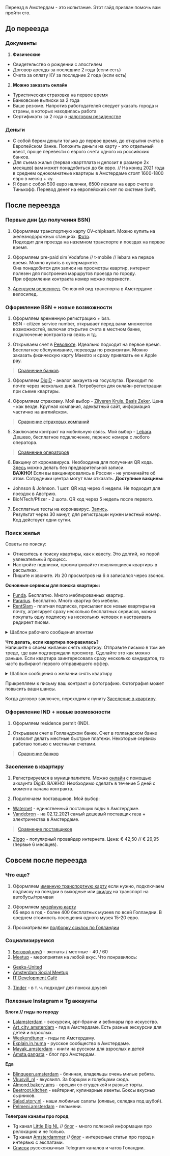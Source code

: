 Переезд в Амстердам - это испытание. Этот гайд призван помочь вам пройти его. 

## До переезда

### Документы

1. **Физические**
* Свидетельство о рождении с апостилем 
* Договор аренды за последние 2 года (если есть)
* Счета за оплату КУ за последние 2 года (если есть)

2. **Можно заказать онлайн**
* Туристическая страховка на первое время
* Банковские выписки за 2 года
* Ваше резюме. Напротив работодателей следует указать города и страны, в которых находилась работа
* Сертификаты за 2 года о [налоговом резиденстве](https://service.nalog.ru/nrez)

### Деньги
* С собой берем деньги только до первое время, до открытия счета в Европейском банке. Положить деньги на карту - это отдельный квест, проще перевести с еврого счета одного из российских банков. 
* Для съема жилья (первая квартплата и депозит в размере 2х месяцев) вам может понадобиться до 6к евро. // На конец 2021 года в среднем однокомнатные квартиры в Амстердаме стоят 1600-1800 евро в месяц + ку.
* Я брал с собой 500 евро налички, 6500 лежали на евро счете в Тинькофф. Перевод денег на европейский счет по системе Swift.

## После переезда

### Первые дни (до получения BSN)
1. Оформляем транспортную карту OV-chipkaart. Можно купить на железнодорожных станциях. [Фото](https://www.amsterdamtips.com/news/wp-content/uploads/2019/01/ov-chipkaart.jpg).  
Подходит для проезда на наземном транспорте и поездах на первое время.

2. Оформляем pre-paid sim Vodafone // t-mobile // lebara на первое время. Можно купить в супермаркете.  
Она понадобится для записи на просмотры квартир, интернет полезен для построения маршрутов проезда по городу.  
При оформлении контракта номер можно перенести. 

3. [Арендуем велосипед](https://swapfiets.nl/). Основной вид транспорта в Амстердаме - велосипед. 

### Оформление BSN + новые возможности

1. Оформляем временную регистрацию + bsn.  
BSN - citizen service number, открывает перед вами множество возможностей, включая открытие счета в местном банке, подключение контракта на связь и тд.

2. Открываем счет в [Революте](https://www.revolut.com/). Идеально подходит на первое время.  
Бесплатное обслуживание, переводы по реквизитам. Можно заказать физическую карту Maestro и сразу привязать ее к Apple pay.
> [Сравнение банков](https://github.com/rugpanov/amsterdam/blob/main/BANKS.md).  

3. Оформляем [DigiD](https://www.digid.nl/) - aналог аккаунта на госуслугах. Приходит по почте через несколько дней. Потребуется для онлайн-регистрации при съеме квартиры.

4. Оформляем страховку. Мой выбор - [Zilveren Kruis. Basis Zeker](https://www.zilverenkruis.nl/consumenten/zorgverzekering/basisverzekering/basis-zeker). Цена - как везде. Крупная компания, адекватный сайт, информация частично на английском.    
> [Сравнение страховых компаний](https://github.com/rugpanov/amsterdam/blob/main/INSURANCES.md) 

5. Заключаем контракт на мобильную связь. Мой выбор - [Lebara](https://mobile.lebara.com/nl/en/sim-only?duration=24&internetLimit=7). Дешево, бесплатное подключение, перенос номера с любого оператора.   
> [Сравнение операторов](https://github.com/rugpanov/amsterdam/blob/main/MOBILE_SUBSCRIPTIONS.md) 
 
6. Вакцину от коронавируса. Необходима для получения QR кода. [Здесь](https://www.ggd.amsterdam.nl/coronavirus/coronavaccinatie-locaties-amsterdam/) можно делать без предварительной записи.  
**ВАЖНО!** Если вы вакцинировались в России - не упоминайте об этом. Сотрудники центра могут вам отказать. **Доступные вакцины:**
* Johnson & Johnson. 1 шот. QR код через 4 недели. Не подходит для поездок в Австрию.
* BioNTech/Pfizer - 2 шота. QR код через 5 недель после первого. 

7. Бесплатные тесты на коронавирус. [Запись](https://afspraak.testenvoortoegang.org/evenement/type).  
Результат через 30 минут, для регистрации нужен местный номер. Код действует одни сутки. 

### Поиск жилья

Советы по поиску:
* Отнеситесь к поиску квартиры, как к квесту. Это долгий, но порой увлекательный процесс. 
* Настройте подписки, просматривайте появляющиеся квартиры в рассылках. 
* Пишите и звоните. Из 20 просмотров на 6 я записался через звонок.

**Основные сервисы для поиска квартиры:**
 * [Funda](https://www.funda.nl/en/huur/). Бесплатно. Много меблированных квартир.  
 * [Pararius](https://www.pararius.com/english). Бесплатно.  Много квартир без мебели.  
 * [RentSlam](https://rentslam.com/en/) - платная подписка, присылает все новые квартиры на почту, агрегирует сразу несколько бесплатных сервисов, можно покупать одну подписку на нескольких человек и настраивать редирект писем.

<details>
  <summary>Шаблон рабочего сообщения агентам</summary>

```Good morning. I am interested in the appartments *apartment address*. Shortly about myself: I am *age* years old, I’m employed as a *your role* at the company named JetBrains N. V. I have got my residence permit as a highly-skilled migrant and am employed with indefinite contracts. My gross annual salary amount is *your salary*. Please contact me for more information and arrange a viewing of this property.```
  
```With best regards, *your name*.```
</details>

**Что делать, если квартира понравилась?**  
Напишите о своем жилании снять квартиру. Отправьте письмо в том же треде, где вам подтверждали просмотр. Сделайте это как можно раньше. Если квартира заинтересовала сразу несколько кандидатов, то часто выбирают первого отправившего оффер.

<details>
  <summary>Шаблон сообщения о желании снять квартиру</summary>

`Good afternoon. Thank you for the viewing arrangment. I would like to apply for this apartment. There are some details for the landlord:`
 
`My name is **your name**, I am *years* years old, and I'm going to live in your apartment *(on my own // with my partner // ...)* and with *(no pets // two dogs // ...)*. I don't smoke and drink alcohol only for big celebrations - your apartment will always be fine and clean.`
`I’m employed as a *your role* at the company named JetBrains N. V. I have got my residence permit as a highly-skilled migrant and am employed with indefinite contracts. My gross annual salary amount is *your salary* so you should not worry about payments on time. Hopefully I'll have the opportunity to live in this beautiful place. Thank you and have a nice day.`
 
`For any question you can contact me by mail: **email** or by phone: **phone** .`
`P.S. I attached my contact and photo of me for your reference.`
`With best regards, *your name*.`
</details>

Прикрепляем к письму ваш контракт и фотографию. Фотография может повысить ваши шансы. 

Когда договор заключен, переходим к пункту [Заселение в квартиру](#заселение-в-квартиру).

### Оформление IND + новые возможности
1. Оформляем residence permit (IND).  

2. Открываем счет в Голландском банке.
Счет в голландском банке позволит делать местные быстрые платежи. Некоторые сервисы работаю только с местными счетами. 
> [Сравнение банков](https://github.com/rugpanov/amsterdam/blob/main/BANKS.md)

### Заселение в квартиру
1. Регистрируемся в муниципалитете. Можно [онлайн](https://www.amsterdam.nl/en/civil-affairs/moving-amsterdam/) с помощью аккаунта DigiD. 
ВАЖНО! Необходимо сделать в течение 5 дней с момента начала контракта.

3. Подключаем поставщиков. Мой выбор:  
* [Waternet](https://www.waternet.nl/) - единственный поставщик воды в Амстердаме.
* [Vandebron](https://vandebron.nl/) - на 02.12.2021 самый дешевый поставщик газа + электричества в Амстердаме.
> [Сравнение поставщиков](https://github.com/rugpanov/amsterdam/blob/main/ENERGY_SUPPLIERS.md)
* [Ziggo](https://www.ziggo.nl/internet/start) - популярный провайдер интернета. Цена: € 42,50 // € 29,95 (первые 6 месяцев).

## Совсем после переезда
### Что еще?
1. Оформляем [именную транспортную карту](https://www.ov-chipkaart.nl/purchase-an-ov-chipkaart/apply-for-personal-ov-chipkaart.htm)
если нужно, подключаем подписку на поездки в выходные или
[скидку](https://www.connexxion.nl/nl/shop/kortingsproduct/zwam-dal-voordeel) на транспорт на автобусы/трамваи

2. Оформляем [музейную карту](https://www.museum.nl/en/museumpass)  
65 евро в год - более 400 бесплатных музеев по всей Голландии. В среднем стоимость посещения одного музея 15-20 евро.

3. Просматриваем [подборку ссылок по Голландии](https://docs.google.com/document/d/1g6j1rfSt_3oMOF_auAqZ6yk-n8I-FLwZVdBZzvlUkE8/edit#heading=h.r6k3xhnj90nf)

### Социализируемся
1. [Беговой клуб](https://www.facebook.com/groups/runningjunkies) - экспаты / местные - 40 / 60
2. [Meetup](https://www.meetup.com/home/) - мероприятия на любой вкус. Что понравилось:
* [Geeks-United](https://www.meetup.com/Geeks-United/)
* [Amsterdam Social Meetup](https://www.meetup.com/meetup-group-uYcvTXRz/)
* [IT Development Café](https://www.meetup.com/IT-Development-Cafe/)
3. [Tinder](https://tinder.com) -  в т. ч. подходит для поиска друзей

### Полезные Instagram и Tg аккаунты

**Блоги // гиды по городу**
* [Lalamsterdam](https://instagram.com/lalamsterdam?utm_medium=copy_link) - экскурсии, арт-бранчи и вебинары про искусство.
* [Art_city_amsterdam](https://instagram.com/art_city_amsterdam?utm_medium=copy_link) - гид в Амстердаме. Есть разные экскурсии для детей и взрослых.
* [Weekendtuner](https://instagram.com/weekendtuner?utm_medium=copy_link) - гиды по Амстердаму.
* [Explain.in.huma](https://instagram.com/explain.in.huma?utm_medium=copy_link) - русское сообщество в Амстердаме.
* [Mayak_amsterdam](https://instagram.com/mayak_amsterdam?utm_medium=copy_link) - книги на русском для взрослых и детей
* [Amsta.gangsta](https://instagram.com/amsta.gangsta?utm_medium=copy_link) - блог про Амстердам.

**Еда**
* [Blinqueen.amsterdam](https://instagram.com/blinqueen.amsterdam?utm_medium=copy_link) - блинная, владельцы очень милые ребята.
* [Vkusvill_nl](https://instagram.com/vkusvill_nl?utm_medium=copy_link) - вкусвилл. За борщом и голубцами сюда.
* [Almond.bakery.ams](https://instagram.com/almond.bakery.ams?utm_medium=copy_link) - орешки со сгущенкой и разные торты.
* [Beetroot.kitchen](https://instagram.com/beetroot.kitchen?utm_medium=copy_link) - кейтеринг, кулинарные ивенты. Боксы вкусных сырников.
* [Salad.story.nl](https://www.instagram.com/salad.story.nl/) - наши любимые салаты (оливье, селедка под шубой).
* [Pelmeni.amsterdam](https://instagram.com/pelmeni.amsterdam?utm_medium=copy_link) - пельмени.

**Телеграм каналы про город**
* Tg канал [Little Big NL](https://t.me/littlebignl) // [блог](littlebignl.ru) - много полезной информации про релокацию и не только.
* Tg канал [Amsterdammer](https://t.me/amsterdammer) // [блог](https://amsterdammer.ru/) - интересные статьи про город и интервью с экспатами.
* [Список](https://telegra.ph/RU-Benelux-07-15) русскоязычных Telegram каналов и чатов Голандии.

